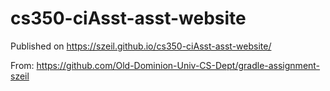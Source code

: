 # cs350-ciAsst-asst-website

Published on <https://szeil.github.io/cs350-ciAsst-asst-website/>

From: <https://github.com/Old-Dominion-Univ-CS-Dept/gradle-assignment-szeil>

